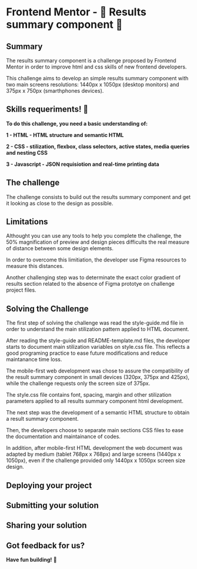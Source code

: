 # Frontend Mentor - 🚀 Results summary component 🚀

## Summary 

The results summary component is a challenge proposed by Frontend Mentor in order to improve html and css skills of new frontend developers.

This challenge aims to develop an simple results summary component with two main screens resolutions: 1440px x 1050px (desktop monitors) and 375px x 750px (smarthphones devices).

## Skills requeriments! 👋

**To do this challenge, you need a basic understanding of:**

**1 - HTML - HTML structure and semantic HTML**

**2 - CSS - stilization, flexbox, class selectors, active states, media queries and nesting CSS**

**3 - Javascript - JSON requisiotion and real-time printing data**

## The challenge

The challenge consists to build out the results summary component and get it looking as close to the design as possible.

## Limitations

Althought you can use any tools to help you complete the challenge, the 50% magnification of preview and design pieces difficults the real measure of distance between some design elements.

In order to overcome this limitiation, the developer use Figma resources to measure this distances.

Another challenging step was to determinate the exact color gradient of results section related to the absence of Figma prototye on challenge project files.

## Solving the Challenge

The first step of solving the challenge was read the style-guide.md file in order to understand the main stilization pattern applied to HTML document.

After reading the style-guide and README-template.md files, the developer starts to document main stilization variables on style.css file. This reflects a good programing practice to ease future modifications and reduce maintanance time loss.

The mobile-first web development was chose to assure the compatibility of the result summary component in small devices (320px, 375px and 425px), while the challenge requests only the screen size of 375px. 

The style.css file contains font, spacing, margin and other stilization parameters applied to all results summary component html development.

The next step was the development of a semantic HTML structure to obtain a result summary component.

Then, the developers choose to separate main sections CSS files to ease the documentation and maintainance of codes.

In addition, after mobile-first HTML development the web document was adapted by medium (tablet 768px x 768px) and large screens (1440px x 1050px), even if the challenge provided only 1440px x 1050px screen size design.  

## Deploying your project

## Submitting your solution

## Sharing your solution


## Got feedback for us?


**Have fun building!** 🚀
